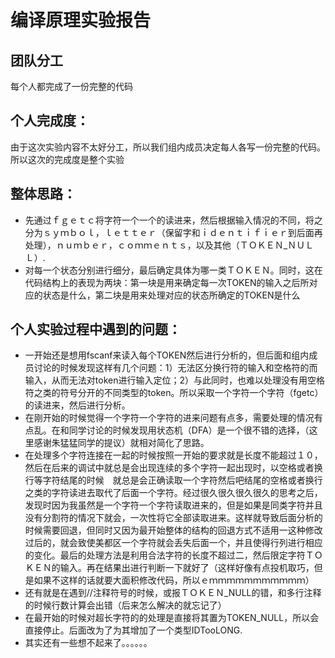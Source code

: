 # 编译原理实验报告
## 团队分工
每个人都完成了一份完整的代码
## 个人完成度：
由于这次实验内容不太好分工，所以我们组内成员决定每人各写一份完整的代码。所以这次的完成度是整个实验

## 整体思路：

- 先通过ｆｇｅｔｃ将字符一个一个的读进来，然后根据输入情况的不同，将之分为ｓｙｍｂｏｌ，ｌｅｔｔｅｒ（保留字和ｉｄｅｎｔｉｆｉｅｒ到后面再处理），ｎｕｍｂｅｒ，ｃｏｍｍｅｎｔｓ，以及其他（ＴＯＫＥＮ_ＮＵＬＬ）.
- 对每一个状态分别进行细分，最后确定具体为哪一类ＴＯＫＥＮ。同时，这在代码结构上的表现为两块：第一块是用来确定每一次TOKEN的输入之后所对应的状态是什么，第二块是用来处理对应的状态所确定的TOKEN是什么

## 个人实验过程中遇到的问题：
* 一开始还是想用fscanf来读入每个TOKEN然后进行分析的，但后面和组内成员讨论的时候发现这样有几个问题：1）无法区分换行符的输入和空格符的而输入，从而无法对token进行输入定位；2）与此同时，也难以处理没有用空格符之类的符号分开的不同类型的token。所以采取一个字符一个字符（fgetc）的读进来，然后进行分析。
* 在刚开始的时候觉得一个字符一个字符的进来问题有点多，需要处理的情况有点乱。在和同学讨论的时候发现用状态机（DFA）是一个很不错的选择，（这里感谢朱猛猛同学的提议）就相对简化了思路。
* 在处理多个字符连接在一起的时候按照一开始的要求就是长度不能超过１０，然后在后来的调试中就总是会出现连续的多个字符一起出现时，以空格或者换行等字符结尾的时候　就总是会正确读取一个字符然后吧结尾的空格或者换行之类的字符读进去取代了后面一个字符。经过很久很久很久很久的思考之后，发现时因为我虽然是一个字符一个字符读取进来的，但是如果是同类字符并且没有分割符的情况下就会，一次性将它全部读取进来。这样就导致后面分析的时候需要回退，但同时又因为最开始整体的结构的回退方式不适用一这种修改过后的，就会致使美都区一个字符就会丢失后面一个，并且使得行列进行相应的变化。最后的处理方法是利用合法字符的长度不超过二，然后限定字符ＴＯＫＥＮ的输入。再在结果出进行判断一下就好了（这样好像有点投机取巧，但是如果不这样的话就要大面积修改代码，所以ｅｍｍｍｍｍｍｍｍｍｍｍ）
* 还有就是在遇到//注释符号的时候，或报ＴＯＫＥＮ_NULL的错，和多行注释的时候行数计算会出错（后来怎么解决的就忘记了）
* 在最开始的时候对超长字符的的处理是直接将其置为TOKEN_NULL，所以会直接停止。后面改为了为其增加了一个类型IDTooLONG.
* 其实还有一些想不起来了。。。。。。
